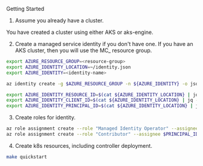 Getting Started

1. Assume you already have a cluster.

You have created a cluster using either AKS or aks-engine.

2. Create a managed service identity if you don't have one. If you have an AKS cluster, then you will use the MC\_ resource group.

```sh
export AZURE_RESOURCE_GROUP=<resource-group>
export AZURE_IDENTITY_LOCATION=~/identity.json
export AZURE_IDENTITY=<identity-name>

az identity create -g $AZURE_RESOURCE_GROUP -n ${AZURE_IDENTITY} -o json > $AZURE_IDENTITY_LOCATION

export AZURE_IDENTITY_RESOURCE_ID=$(cat ${AZURE_IDENTITY_LOCATION} | jq -r .id)
export AZURE_IDENTITY_CLIENT_ID=$(cat ${AZURE_IDENTITY_LOCATION} | jq -r .clientId)
export AZURE_IDENTITY_PRINCIPAL_ID=$(cat ${AZURE_IDENTITY_LOCATION} | jq -r .principalId)
```

3. Create roles for identity.

```sh
az role assignment create --role "Managed Identity Operator" --assignee $AZURE_IDENTITY_PRINCIPAL_ID --scope $AZURE_IDENTITY_RESOURCE_ID
az role assignment create --role "Contributor" --assignee $PRINCIPAL_ID --scope /subscriptions/${AZURE_SUBSCRIPTION_ID}/resourceGroups/${AZURE_RESOURCE_GROUP}
```

4. Create k8s resources, including controller deployment. 

```sh
make quickstart
```
